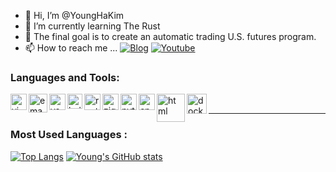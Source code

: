 - 👋 Hi, I’m @YoungHaKim
- 🌱 I’m currently learning The Rust
- 💞️ The final goal is to create an automatic trading U.S. futures program.
- 📫 How to reach me ...
<a href="https://economiceco.tistory.com/" target="_blank"><img alt="Blog" src="https://img.shields.io/badge/Blog-GlobalYoung-Green"></a>
 <a href="https://www.youtube.com/c/GlobalYoung7" target="_blank"><img alt="Youtube" src="https://img.shields.io/badge/YouTube-GlobalYoung-red"></a>

### Languages and Tools:
<a href="https://www.vim.org/" target="_blank"><img align="left" alt="vim" width="26px" src="https://user-images.githubusercontent.com/67513038/154793161-089985a0-db1d-457b-8dfd-26386af89158.png"></a>
<a href="https://www.gnu.org/software/emacs/" target="_blank"><img align="left" alt="emacs" width="30px" src="https://user-images.githubusercontent.com/67513038/186932417-2d7daa6b-ff9b-4d4e-a366-e61e1fc0929c.png"></a>
<a href="https://code.visualstudio.com/" target="_blank"><img align="left" alt="vscode" width="26px" src="https://user-images.githubusercontent.com/67513038/146175156-e71067f9-3fb7-4dc9-b1c6-058552b972d6.jpg"></a>
<a href="https://www.rust-lang.org/"><img align="left" alt="helix" width="24px" src="https://user-images.githubusercontent.com/67513038/191502155-cd8fce5e-53de-48c0-8716-ded2f1e38fb8.png" /></a>
<a href="https://www.rust-lang.org/"><img align="left" alt="rust" width="26px" src="https://user-images.githubusercontent.com/67513038/146173748-cbfea7c9-3af7-49cb-8a22-1eebebe41ff6.jpg" /></a>
<a href="https://ziglang.org/"><img align="left" alt="zig" width="26px" src="https://user-images.githubusercontent.com/67513038/178751011-806395c2-c3dc-4094-80da-5a9dc82f0782.png"></a>
<a href="https://www.python.org/"><img align="left" alt="python" width="26px" src="https://user-images.githubusercontent.com/67513038/146173763-af249b79-1838-4c27-943e-12c59be7eace.jpg"></a>
<a href="https://en.wikipedia.org/wiki/C%2B%2B"><img align="left" alt="cpp" width="26px" src="https://user-images.githubusercontent.com/67513038/146173770-368394e9-4ba4-40f3-922d-e534ee73f11b.jpg"></a>
<a href="https://en.wikipedia.org/wiki/HTML"><img align="left" alt="html" width="45px" src="https://user-images.githubusercontent.com/67513038/146179458-5e587820-a037-41ee-bf02-2366b3e5aad7.jpg"></a>
<!-- <a href="https://developer.apple.com/swift/"><img align="left" alt="swift" width="26px" src="https://user-images.githubusercontent.com/67513038/147562713-d5032edd-0595-4825-973c-6aab413d83de.jpg"></a> !-->
<a href="https://www.docker.com/"><img align="left" alt="docker" width="32px" src="https://user-images.githubusercontent.com/67513038/152680127-e331659a-db71-41a1-a7d0-77d47f25d55e.png"></a>


<!-- !-->
<br>

<hr>

### Most Used Languages :

[![Top Langs](https://github-readme-stats.vercel.app/api/top-langs/?username=younghakim7&layout=compact)](https://github.com/anuraghazra/github-readme-stats)
[![Young's GitHub stats](https://github-readme-stats.vercel.app/api?username=younghakim7)](https://github.com/anuraghazra/github-readme-stats)


